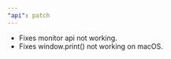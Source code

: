```yaml
---
"api": patch
---
```


- Fixes monitor api not working. 
- Fixes window.print() not working on macOS.
